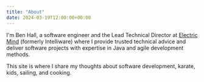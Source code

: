 ```yaml
---
title: "About"
date: 2024-03-19T12:00:00+00:00
---
```


I'm Ben Hall, a software engineer and the Lead Technical Director at [Electric Mind](https://electricmind.com) (formerly Intelliware) where I provide trusted technical advice and deliver software projects with expertise in Java and agile development methods.

This site is where I share my thoughts about software development, karate, kids, sailing, and cooking.
